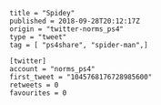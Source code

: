 ```
title = "Spidey"
published = 2018-09-28T20:12:17Z
origin = "twitter-norms_ps4"
type = "tweet"
tag = [ "ps4share", "spider-man",]

[twitter]
account = "norms_ps4"
first_tweet = "1045768176728985600"
retweets = 0
favourites = 0
```

<p class='image'><img src='https://mnf.m17s.net/2018/09/28/DoNQnNHXgAAcPxj.jpg' alt=''></p>

